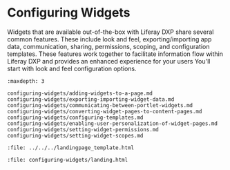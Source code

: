 # Configuring Widgets

Widgets that are available out-of-the-box with Liferay DXP share several common features. These include look and feel, exporting/importing app data, communication, sharing, permissions, scoping, and configuration templates. These features work together to facilitate information flow within Liferay DXP and provides an enhanced experience for your users You'll start with look and feel configuration options.

```{toctree}
:maxdepth: 3

configuring-widgets/adding-widgets-to-a-page.md
configuring-widgets/exporting-importing-widget-data.md
configuring-widgets/communicating-between-portlet-widgets.md
configuring-widgets/converting-widget-pages-to-content-pages.md
configuring-widgets/configuring-templates.md
configuring-widgets/enabling-user-personalization-of-widget-pages.md
configuring-widgets/setting-widget-permissions.md
configuring-widgets/setting-widget-scopes.md
```

```{raw} html
:file: ../../../landingpage_template.html
```

```{raw} html
:file: configuring-widgets/landing.html
```
